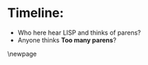 # Timeline:

* Who here hear LISP and thinks of parens?
* Anyone thinks **Too many parens**?

\newpage